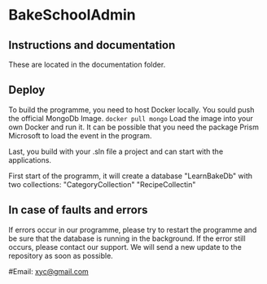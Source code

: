 # BakeSchoolAdmin

## Instructions and documentation
These are located in the documentation folder. 

## Deploy
To build the programme, you need to host Docker locally.
You sould push the official MongoDb Image.
`docker pull mongo`
Load the image into your own Docker and run it. It can be possible that you need the package Prism Microsoft to load the event in the program.

Last, you build with your .sln file a project and can start with the applications.

First start of the programm, it will create a database "LearnBakeDb" with two collections: 
"CategoryCollection"
"RecipeCollectin"

## In case of faults and errors
If errors occur in our programme, please try to restart the programme and be sure that the database is running in the background.
If the error still occurs, please contact our support. We will send a new update to the repository as soon as possible. 

#Email: 
xyc@gmail.com

